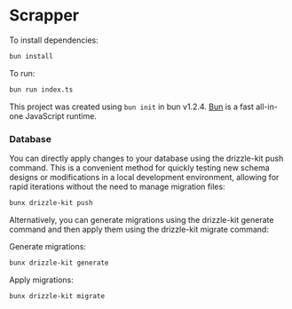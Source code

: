 # Scrapper

To install dependencies:

```bash
bun install
```

To run:

```bash
bun run index.ts
```

This project was created using `bun init` in bun v1.2.4. [Bun](https://bun.sh) is a fast all-in-one JavaScript runtime.

### Database

You can directly apply changes to your database using the drizzle-kit push command. This is a convenient method for
quickly testing new schema designs or modifications in a local development environment, allowing for rapid iterations
without the need to manage migration files:

```bash
bunx drizzle-kit push
```

Alternatively, you can generate migrations using the drizzle-kit generate command and then apply them using the
drizzle-kit migrate command:

Generate migrations:

```bash
bunx drizzle-kit generate 
```

Apply migrations:

```bash
bunx drizzle-kit migrate 
```